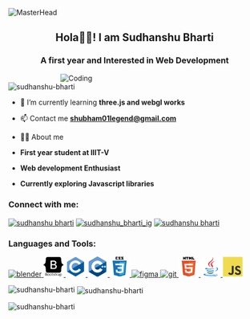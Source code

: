 
![MasterHead](https://media.licdn.com/dms/image/C4E16AQHRaJv_M3liwA/profile-displaybackgroundimage-shrink_350_1400/0/1647533807678?e=1690416000&v=beta&t=jIuCvIAS6eiH_KrPA8gqyTR0ClIeM73f6omcGtu_sJ8)
<!-- ![Header](./github-header-image.png) -->
<h2 align="center">Hola👋🏻! I am Sudhanshu Bharti</h3>
<h3 align="center">A first year and Interested in Web Development</h3>


<img align="right" alt="Coding" width="400" src="https://camo.githubusercontent.com/c1dcb74cc1c1835b1d716f5051499a2814c683c806b15f04b0eba492863703e9/68747470733a2f2f63646e2e6472696262626c652e636f6d2f75736572732f3733303730332f73637265656e73686f74732f363538313234332f6176656e746f2e676966">
<p align="left"> <img src="https://komarev.com/ghpvc/?username=sudhanshu-bharti&label=Profile%20views&color=0e75b6&style=flat" alt="sudhanshu-bharti" /> </p>

- 🌱 I’m currently learning **three.js and webgl works**

- 📫 Contact me **shubham01legend@gmail.com**
- 🧑🏻 About me 
- **First year student at IIIT-V**
- **Web development Enthusiast**
- **Currently exploring Javascript libraries**

<h3 align="left">Connect with me:</h3>
<p align="left">
<a href="https://linkedin.com/in/sudhanshu bharti" target="blank"><img align="center" src="https://raw.githubusercontent.com/rahuldkjain/github-profile-readme-generator/master/src/images/icons/Social/linked-in-alt.svg" alt="sudhanshu bharti" height="30" width="40" /></a>
<a href="https://instagram.com/sudhanshu_bharti_ig" target="blank"><img align="center" src="https://raw.githubusercontent.com/rahuldkjain/github-profile-readme-generator/master/src/images/icons/Social/instagram.svg" alt="sudhanshu_bharti_ig" height="30" width="40" /></a>
<a href="https://www.behance.net/sudhanshu bharti" target="blank"><img align="center" src="https://raw.githubusercontent.com/rahuldkjain/github-profile-readme-generator/master/src/images/icons/Social/behance.svg" alt="sudhanshu bharti" height="30" width="40" /></a>
</p>

<h3 align="left">Languages and Tools:</h3>
<p align="left"> <a href="https://www.blender.org/" target="_blank" rel="noreferrer"> <img src="https://download.blender.org/branding/community/blender_community_badge_white.svg" alt="blender" width="40" height="40"/> </a> <a href="https://getbootstrap.com" target="_blank" rel="noreferrer"> <img src="https://raw.githubusercontent.com/devicons/devicon/master/icons/bootstrap/bootstrap-plain-wordmark.svg" alt="bootstrap" width="40" height="40"/> </a> <a href="https://www.cprogramming.com/" target="_blank" rel="noreferrer"> <img src="https://raw.githubusercontent.com/devicons/devicon/master/icons/c/c-original.svg" alt="c" width="40" height="40"/> </a> <a href="https://www.w3schools.com/cpp/" target="_blank" rel="noreferrer"> <img src="https://raw.githubusercontent.com/devicons/devicon/master/icons/cplusplus/cplusplus-original.svg" alt="cplusplus" width="40" height="40"/> </a> <a href="https://www.w3schools.com/css/" target="_blank" rel="noreferrer"> <img src="https://raw.githubusercontent.com/devicons/devicon/master/icons/css3/css3-original-wordmark.svg" alt="css3" width="40" height="40"/> </a> <a href="https://www.figma.com/" target="_blank" rel="noreferrer"> <img src="https://www.vectorlogo.zone/logos/figma/figma-icon.svg" alt="figma" width="40" height="40"/> </a> <a href="https://git-scm.com/" target="_blank" rel="noreferrer"> <img src="https://www.vectorlogo.zone/logos/git-scm/git-scm-icon.svg" alt="git" width="40" height="40"/> </a> <a href="https://www.w3.org/html/" target="_blank" rel="noreferrer"> <img src="https://raw.githubusercontent.com/devicons/devicon/master/icons/html5/html5-original-wordmark.svg" alt="html5" width="40" height="40"/> </a> <a href="https://www.java.com" target="_blank" rel="noreferrer"> <img src="https://raw.githubusercontent.com/devicons/devicon/master/icons/java/java-original.svg" alt="java" width="40" height="40"/> </a> <a href="https://developer.mozilla.org/en-US/docs/Web/JavaScript" target="_blank" rel="noreferrer"> <img src="https://raw.githubusercontent.com/devicons/devicon/master/icons/javascript/javascript-original.svg" alt="javascript" width="40" height="40"/> </a> </p>

<p><img align="left" src="https://github-readme-stats.vercel.app/api/top-langs?username=sudhanshu-bharti&show_icons=true&locale=en&layout=compact" alt="sudhanshu-bharti" /></p>

<p>&nbsp;<img align="center" src="https://github-readme-stats.vercel.app/api?username=sudhanshu-bharti&show_icons=true&locale=en" alt="sudhanshu-bharti" /></p>

<p><img align="center" src="https://github-readme-streak-stats.herokuapp.com/?user=sudhanshu-bharti&" alt="sudhanshu-bharti" /></p>
